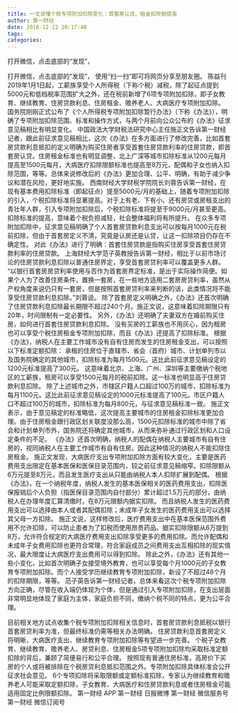 ```yaml
---
title: 一文读懂个税专项附加扣除变化：首套房认贷、租金扣除额提高
author: 第一财经
date: 2018-12-22 20:17:40
tags: 
categories: 
---
```

打开微信，点击底部的“发现”，
<!-- more -->
打开微信，点击底部的“发现”，
使用“扫一扫”即可将网页分享至朋友圈。
陈益刊
2019年1月1日起，工薪族享受个人所得税（下称个税）减税，除了起征点提到5000元和低档税率范围扩大之外，还在税前新增了6项专项附加扣除，即子女教育、继续教育、住房贷款利息、住房租金、赡养老人、大病医疗专项附加扣除。
国务院刚刚正式公布了《个人所得税专项附加扣除暂行办法》（下称《办法》），明确了专项附加扣除范围、标准和操作方式，与两个月前向公众公布的《办法》征求意见稿相比有明显变化。
中国政法大学财税法研究中心主任施正文告诉第一财经记者，跟此前征求意见稿相比，这次《办法》在多方面进行了修改完善，比如首套房贷款利息抵扣的定义明确为购买住房者享受首套住房贷款利率的住房贷款，即首套房认贷。住房租金标准也有明显调整，北上广深等城市扣除标准从1200元每月提高至1500元每月，大病医疗扣除限额标准也提高至8万元，配偶和子女也纳入扣除范围，等等。总体来说修改后的《办法》更加合理、公平、明确，有助于减少争议和潜在风险，更好地实施。
西南财经大学财税学院院长刘蓉告诉第一财经，在现有基本费用扣除标准（即起征点）提至5000元/月的基础上，随着专项附加扣除的引入，个税扣除标准将显著提高。对于上有老、下有小、还有房贷或房租支出的青壮年人群，引入专项附加扣除后，个税扣除标准将提至于9000元/月甚至更高。扣除标准的提高，意味着个税负担减轻，社会整体福利将有所提升。
在众多专项附加扣除中，征求意见稿明确了个人首套房贷款利息支出可以按每月1000元在税前扣除，但由于首套房定义不清，究竟是认房还是认贷，让这一扣除项目仍存在不确定性。
对此《办法》进行了明确：首套住房贷款是指购买住房享受首套住房贷款利率的住房贷款。
上海财经大学范子英教授告诉第一财经，相比于以前市场讨论的住房贷款利息扣除以普通住房界定，享受首套房贷利率可以覆盖更多人群。
“以银行首套房房贷利率使用与否作为首套房界定标准，是出于实际操作简便。如果个人为了改善住房条件，置换一套房，在一些地方适用二套房房贷利率，虽然从产权角度来说仍只有一套房，但是按照首套房贷利率来判断的话，此类情况将不能享受住房贷款利息扣除。”刘蓉说。
除了首套房定义明确之外，《办法》还首次明确了住房贷款利息扣除最长期限不超过240个月。施正文说，这意味着扣除期限只有20年，时间限制有一定必要性。
另外，《办法》还明确了夫妻双方在婚前购买住房，如何进行首套住房贷款利息扣除。
没有买房的工薪族也不用灰心，因为租房也可以享受个税住房租金专项附加扣除，而且《办法》还提高了扣除标准。
根据《办法》，纳税人在主要工作城市没有自有住房而发生的住房租金支出，可以按照以下标准定额扣除：
承租的住房位于直辖市、省会（首府）城市、计划单列市以及国务院确定的其他城市，扣除标准为每月1500元。这比此前征求意见稿设定的1200元标准提高了300元。
这意味着北京、上海、广州、深圳等主要缴纳个税地区的工薪族，租房可以享受1500元每月的税前扣除。这一标准也明显高于住房贷款利息扣除。
除了上述城市之外，市辖区户籍人口超过100万的城市，扣除标准为每月1100元。这比此前征求意见稿设定的1000元标准提高了100元。市区户籍人口不超过100万的城市，扣除标准为每月800元，与征求意见稿标准一致。
施正文表示，由于意见稿定的标准略低，这次提高主要城市的住房租金扣除标准更加合理。由于住房租金跟行政区划关联度没那么高，1500元扣除标准的城市中除了省会和计划单列市外，国务院还将确定其他城市，从而来弥补通过行政区划和人口设定条件的不足。
《办法》还首次明确，纳税人的配偶在纳税人主要城市有自有住房的，视同纳税人在主要工作城市有自有住房。因此这种情况的纳税人不能扣除住房租金。
施正文发现，大病医疗支出专项附加扣除方面有较大变化，主要是医药费用支出限定在基本医保和医保目录范围内，较之前征求意见稿缩窄。扣除限额从6万元提至8万元，而且发生医疗支出从只能由纳税人本人扣除扩展到配偶。
根据《办法》，在一个纳税年度，纳税人发生的基本医保相关的医药费用支出，扣除医保报销后个人负担（指医保目录范围内自付部分）累计超过1.5万元的部分，由纳税人在办理年度汇算清缴时，在8万元限额内据实扣除。
而且纳税人发生的医药费用支出可以选择由本人或者其配偶扣除；未成年子女发生的医药费用支出可以选择其父母一方扣除。
施正文说，这样修改后，医疗费用支出中在基本医保范围外费用不允许扣除，可以防止患者为了扣税而使用昂贵药品。据实扣除限额从6万提到8万，允许符合规定的大病医疗费用支出扣除享受更多的费用扣除。而允许配偶和未成年子女费用扣除也更符合常理，符合家庭成员之间费用支出互相扣除的现实情况，最大限度让大病医疗支出费用可以得到扣除。
除此之外，《办法》还有其他一些小变化，比如首次明确子女接受境外教育，也可以享受每个月1000元的子女教育专项附加扣除。而个人接受学历继续教育专项附加扣除，新设了不超过48个月的扣除期限，等等。
范子英告诉第一财经记者，总体来看这次个税专项附加扣除方向正确，尽管在收入端仍体现为个体，但是通过引入专项附加扣除，在支出层面非常明显地体现了家庭为主体，家庭负担不同，缴纳个税不同的特点，更为公平合理。
 
 
目前相关地方试点收集个税专项附加扣除相关信息时，首套房贷款利息抵税以银行首套房贷利率为准，但最终标准仍需等相关办法明确。
住房贷款利息首套房定义将明晰，大病医疗支出、继续教育专项附加扣除等有望进一步完善。
个税子女教育、继续教育、赡养老人、房贷利息、住房租金5项专项附加扣除均采取标准定额扣除的背后，兼顾了简便易行和公平合理。
按照现有普通住房标准，高房价下买房的个人或将被排除在个税房贷利息抵扣范围之外。专项附加扣除具体标准会公开征求社会意见。
6个专项扣除将采取限额或定额标准扣除，专家认为继续教育和赡养老人可能采取定额扣除，子女教育、大病医疗和住房贷款利息或者住房租金可能适用固定比例限额扣除。
第一财经
APP
第一财经
日报微博
第一财经
微信服务号
第一财经
微信订阅号
